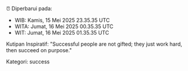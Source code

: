 ⏰ Diperbarui pada:
- WIB: Kamis, 15 Mei 2025 23.35.35 UTC
- WITA: Jumat, 16 Mei 2025 00.35.35 UTC
- WIT: Jumat, 16 Mei 2025 01.35.35 UTC

Kutipan Inspiratif:
"Successful people are not gifted; they just work hard, then succeed on purpose."


Kategori: success


